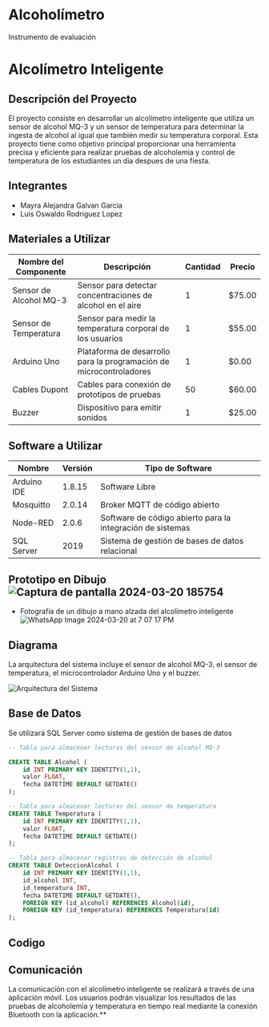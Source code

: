 # Alcoholímetro
Instrumento de evaluación 

# Alcolímetro Inteligente

## Descripción del Proyecto

El proyecto consiste en desarrollar un alcolímetro inteligente que utiliza un sensor de alcohol MQ-3 y un sensor de temperatura para determinar la ingesta de alcohol al igual que también medir su temperatura corporal. Esta proyecto tiene como objetivo principal proporcionar una herramienta precisa y eficiente para realizar pruebas de alcoholemia y control de temperatura de los estudiantes un dia despues de una fiesta.

## Integrantes

- Mayra Alejandra Galvan Garcia
- Luis Oswaldo Rodriguez Lopez

## Materiales a Utilizar

| Nombre del Componente | Descripción | Cantidad | Precio |
|-----------------------|-------------|----------|--------|
| Sensor de Alcohol MQ-3 | Sensor para detectar concentraciones de alcohol en el aire | 1 | $75.00 |
| Sensor de Temperatura | Sensor para medir la temperatura corporal de los usuarios | 1 | $55.00 |
| Arduino Uno | Plataforma de desarrollo para la programación de microcontroladores | 1 | $0.00 |
| Cables Dupont | Cables para conexión de prototipos de pruebas | 50 | $60.00 |
| Buzzer | Dispositivo para emitir sonidos | 1 | $25.00 |

## Software a Utilizar

| Nombre | Versión | Tipo de Software |
|--------|---------|------------------|
| Arduino IDE | 1.8.15 | Software Libre |
| Mosquitto | 2.0.14 | Broker MQTT de código abierto |
| Node-RED | 2.0.6 | Software de código abierto para la integración de sistemas |
| SQL Server | 2019 | Sistema de gestión de bases de datos relacional |

## Prototipo en Dibujo![Captura de pantalla 2024-03-20 185754](https://github.com/Luisgatovolador/iot-alcohol-metro/assets/116209151/1336706d-e403-45a7-8991-d46ba7d779fb)


- Fotografía de un dibujo a mano alzada del alcolímetro inteligente  
![WhatsApp Image 2024-03-20 at 7 07 17 PM](https://github.com/Luisgatovolador/iot-alcohol-metro/assets/116209151/ca4231c2-365a-4f4e-86fb-7dc87beef9a7)




## Diagrama

La arquitectura del sistema incluye el sensor de alcohol MQ-3, el sensor de temperatura, el microcontrolador Arduino Uno y el buzzer.

![Arquitectura del Sistema](https://example.com/path/to/architecture_diagram.jpg)

## Base de Datos

Se utilizará SQL Server como sistema de gestión de bases de datos

```sql
-- Tabla para almacenar lecturas del sensor de alcohol MQ-3

CREATE TABLE Alcohol (
    id INT PRIMARY KEY IDENTITY(1,1),
    valor FLOAT,
    fecha DATETIME DEFAULT GETDATE()
);

-- Tabla para almacenar lecturas del sensor de temperatura
CREATE TABLE Temperatura (
    id INT PRIMARY KEY IDENTITY(1,1),
    valor FLOAT,
    fecha DATETIME DEFAULT GETDATE()
);

-- Tabla para almacenar registros de detección de alcohol
CREATE TABLE DeteccionAlcohol (
    id INT PRIMARY KEY IDENTITY(1,1),
    id_alcohol INT,
    id_temperatura INT,
    fecha DATETIME DEFAULT GETDATE(),
    FOREIGN KEY (id_alcohol) REFERENCES Alcohol(id),
    FOREIGN KEY (id_temperatura) REFERENCES Temperatura(id)
);
```

## Codigo

## Comunicación

La comunicación con el alcolímetro inteligente se realizará a través de una aplicación móvil. Los usuarios podrán visualizar los resultados de las pruebas de alcoholemia y temperatura en tiempo real mediante la conexión Bluetooth con la aplicación.**


